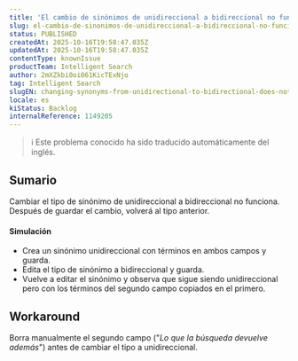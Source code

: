```yaml
---
title: 'El cambio de sinónimos de unidireccional a bidireccional no funciona'
slug: el-cambio-de-sinonimos-de-unidireccional-a-bidireccional-no-funciona
status: PUBLISHED
createdAt: 2025-10-16T19:58:47.035Z
updatedAt: 2025-10-16T19:58:47.035Z
contentType: knownIssue
productTeam: Intelligent Search
author: 2mXZkbi0oi061KicTExNjo
tag: Intelligent Search
slugEN: changing-synonyms-from-unidirectional-to-bidirectional-does-not-work
locale: es
kiStatus: Backlog
internalReference: 1149205
---
```


>ℹ️ Este problema conocido ha sido traducido automáticamente del inglés.

## Sumario


Cambiar el tipo de sinónimo de unidireccional a bidireccional no funciona. Después de guardar el cambio, volverá al tipo anterior.


#### Simulación



- Crea un sinónimo unidireccional con términos en ambos campos y guarda.
- Edita el tipo de sinónimo a bidireccional y guarda.
- Vuelve a editar el sinónimo y observa que sigue siendo unidireccional pero con los términos del segundo campo copiados en el primero.

## Workaround


Borra manualmente el segundo campo ("_Lo que la búsqueda devuelve además_") antes de cambiar el tipo a unidireccional.




